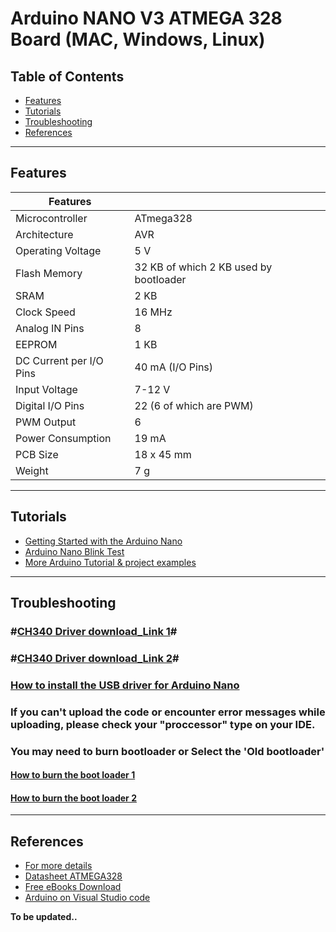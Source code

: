 # Arduino NANO V3 ATMEGA 328 Board (MAC, Windows, Linux)

## Table of Contents

-   [Features](#features)
-   [Tutorials](#tutorials)
-   [Troubleshooting](#troubleshooting)
-   [References](#references)

---

## Features

| Features                   |                                                       |
| -------------------------- | ----------------------------------------------------- |
|Microcontroller	|ATmega328|
|Architecture	|AVR|
|Operating Voltage	|5 V|
|Flash Memory	|32 KB of which 2 KB used by bootloader|
|SRAM	|2 KB|
|Clock Speed	|16 MHz|
|Analog IN Pins	|8|
|EEPROM	|1 KB|
|DC Current per I/O Pins|	40 mA (I/O Pins)|
|Input Voltage	|7-12 V|
|Digital I/O Pins|	22 (6 of which are PWM)|
|PWM Output	|6|
|Power Consumption|	19 mA|
|PCB Size|	18 x 45 mm|
|Weight|	7 g|

---

## Tutorials
- [Getting Started with the Arduino Nano](https://www.arduino.cc/en/Guide/ArduinoNano)
- [Arduino Nano Blink Test](https://www.instructables.com/Arduino-Nano/)
- [More Arduino Tutorial & project examples](https://randomnerdtutorials.com/projects-arduino/)


---

## Troubleshooting
### **#[CH340 Driver download_Link 1](https://sparks.gogo.co.nz/ch340.html)#**
### **#[CH340 Driver download_Link 2](https://github.com/Maker-World/ePartners/tree/main/AA1001/drivers_)#**

### [How to install the USB driver for Arduino Nano](https://www.instructables.com/Arduino-Nano-USB-Not-Recognizing-Fix/)

### If you can't upload the code or encounter error messages while uploading, please check your "proccessor" type on your IDE.
### You may need to burn bootloader or Select the 'Old bootloader'

#### [How to burn the boot loader 1](https://support.arduino.cc/hc/en-us/articles/360012048100-How-to-burn-the-bootloader-in-an-Arduino-Nano-using-an-Arduino-UNO)
#### [How to burn the boot loader 2](https://youtu.be/ToKerwRR-70)


---

## References

-   [For more details](https://projectiot123.com/2019/04/08/arduino-nano-for-beginners/)
-   [Datasheet ATMEGA328](http://bit.ly/atmega-328p)
-   [Free eBooks Download](https://randomnerdtutorials.com/download)
-   [Arduino on Visual Studio code](https://maker.pro/arduino/tutorial/how-to-use-visual-studio-code-for-arduino)

**To be updated..**
